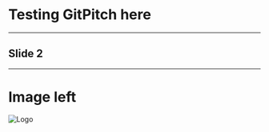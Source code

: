 # Testing GitPitch here

---

## Slide 2

---

# Image left

![Logo](http://spark.apache.org/images/spark-logo-trademark.png)
